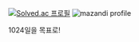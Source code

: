 [![Solved.ac 프로필](http://mazassumnida.wtf/api/v2/generate_badge?boj=berrydelicious)](https://solved.ac/berrydelicious)
![mazandi profile](http://mazandi.herokuapp.com/api?handle=berrydelicious&theme=warm)


1024일을 목표로!
